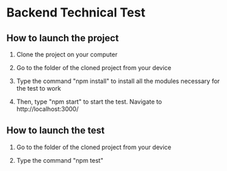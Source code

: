 # Backend Technical Test

## How to launch the project

1) Clone the project on your computer

2) Go to the folder of the cloned project from your device

3) Type the command "npm install" to install all the modules necessary for the test to work

4) Then, type "npm start" to start the test. Navigate to http://localhost:3000/


## How to launch the test

1) Go to the folder of the cloned project from your device

2) Type the command "npm test"

